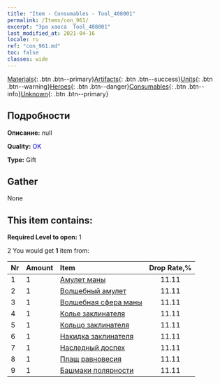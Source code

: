 ```yaml
---
title: "Item - Consumables - Tool_408001"
permalink: /Items/con_961/
excerpt: "Эра хаоса  Tool_408001"
last_modified_at: 2021-04-16
locale: ru
ref: "con_961.md"
toc: false
classes: wide
---
```

 [Materials](/ru/Items/){: .btn .btn--primary}[Artifacts](/ru/Items/Artifacts/){: .btn .btn--success}[Units](/ru/Items/Units/){: .btn .btn--warning}[Heroes](/ru/Items/Heroes/){: .btn .btn--danger}[Consumables](/ru/Items/Consumables/){: .btn .btn--info}[Unknown](/ru/Items/Unknown/){: .btn .btn--primary}

## Подробности
 **Описание:** null

 **Quality:** <span style="color: #0000CD">OK</span>

 **Type:** Gift

## Gather

  None

## This item contains:

 **Required Level to open:** 1

 2 You would get **1** item  from:

  | Nr | Amount |     Item    | Drop Rate,% |
  |:---|:-------|:------------|:---------:|
  | 1 | 1 | [Амулет маны](/ru/Items/art_112/) | 11.11 | 
  | 2 | 1 | [Волшебный амулет](/ru/Items/art_113/) | 11.11 | 
  | 3 | 1 | [Волшебная сфера маны](/ru/Items/art_114/) | 11.11 | 
  | 4 | 1 | [Колье заклинателя](/ru/Items/art_115/) | 11.11 | 
  | 5 | 1 | [Кольцо заклинателя](/ru/Items/art_116/) | 11.11 | 
  | 6 | 1 | [Накидка заклинателя](/ru/Items/art_117/) | 11.11 | 
  | 7 | 1 | [Наследный доспех](/ru/Items/art_118/) | 11.11 | 
  | 8 | 1 | [Плащ равновесия](/ru/Items/art_119/) | 11.11 | 
  | 9 | 1 | [Башмаки полярности](/ru/Items/art_120/) | 11.11 | 
